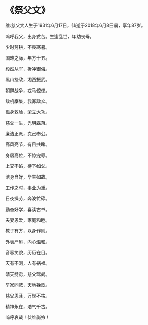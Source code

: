 # 《祭父文》
维:慈父大人生于1931年6月17日，仙逝于2018年6月8日晨，享年87岁。

呜呼我父，出身贫苦。生逢乱世，年幼丧母。

少时劳耕，不畏寒暑。

国难之际，年方十五。

毅然从军，折冲御侮。

黑山挫敌，湘西振武。

朝鲜战争，戎马倥偬。

敌机麇集，我寡敌众。

孤身救险，荣立大功。

慈父一生，光明磊落。

廉洁正派，克己奉公。

高风亮节，有目共睹。

身居高位，不惊宠辱。

上交不谄，待下如父。

洁身自好，毕生如故。

工作之时，事业为重。

日夜操劳，奔波忙碌。

勤奋好学，喜读古书。

夫妻恩爱，家庭和睦。

教子有方，以身作则。

外表严厉，内心温和。

音容笑貌，历历在目。

天有不测，人有祸福。

晴天劈雳，慈父驾鹤。

举家同悲，天地挽歌。

慈父恩泽，万世不枯。

精神永在，浩气千古。

呜呼哀哉！伏维尚飨！
